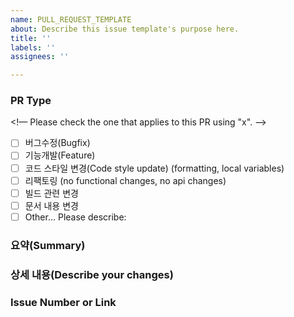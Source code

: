 ```yaml
---
name: PULL_REQUEST_TEMPLATE
about: Describe this issue template's purpose here.
title: ''
labels: ''
assignees: ''

---
```


### PR Type
<!— Please check the one that applies to this PR using "x". —>

- [ ] 버그수정(Bugfix)
- [ ] 기능개발(Feature)
- [ ] 코드 스타일 변경(Code style update) (formatting, local variables)
- [ ] 리팩토링 (no functional changes, no api changes)
- [ ] 빌드 관련 변경
- [ ] 문서 내용 변경
- [ ] Other… Please describe:

### 요약(Summary)


### 상세 내용(Describe your changes)


### Issue Number or Link
